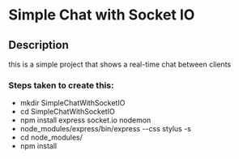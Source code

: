 Simple Chat with Socket IO
===========================


Description
------------

this is a simple project that shows a real-time chat between clients

### Steps taken to create this:
- mkdir SimpleChatWithSocketIO
- cd SimpleChatWithSocketIO
- npm install express socket.io nodemon
- node_modules/express/bin/express --css stylus -s
- cd node_modules/
- npm install

